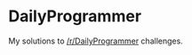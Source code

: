 # DailyProgrammer

My solutions to [/r/DailyProgrammer](https://www.reddit.com/r/dailyprogrammer/) challenges.
